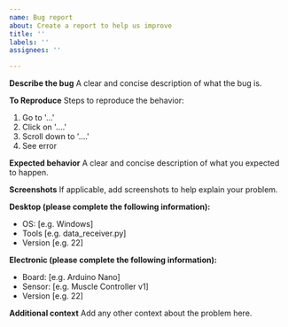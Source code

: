 ```yaml
---
name: Bug report
about: Create a report to help us improve
title: ''
labels: ''
assignees: ''

---
```


**Describe the bug**
A clear and concise description of what the bug is.

**To Reproduce**
Steps to reproduce the behavior:
1. Go to '...'
2. Click on '....'
3. Scroll down to '....'
4. See error

**Expected behavior**
A clear and concise description of what you expected to happen.

**Screenshots**
If applicable, add screenshots to help explain your problem.

**Desktop (please complete the following information):**
 - OS: [e.g. Windows]
 - Tools [e.g. data_receiver.py]
 - Version [e.g. 22]

**Electronic (please complete the following information):**
 - Board: [e.g. Arduino Nano]
 - Sensor: [e.g. Muscle Controller v1]
 - Version [e.g. 22]

**Additional context**
Add any other context about the problem here.
